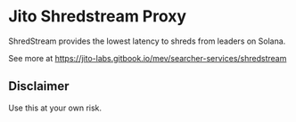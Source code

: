 # Jito Shredstream Proxy

ShredStream provides the lowest latency to shreds from leaders on Solana. 

See more at https://jito-labs.gitbook.io/mev/searcher-services/shredstream

## Disclaimer
Use this at your own risk.